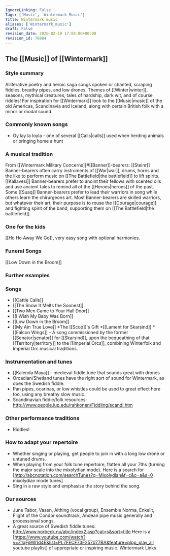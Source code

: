 ```yaml
---
IgnoreLinking: False
Tags: ['Music', 'Wintermark-Music']
Title: Wintermark music
aliases: ['Wintermark_music']
draft: False
revision_date: 2020-02-19 17:04:00+00:00
revision_id: 78884
---
```


## The [[Music]] of [[Wintermark]]
### Style summary
Alliterative poetry and heroic saga songs spoken or chanted, scraping fiddles, breathy pipes, and low drones. Themes of [[Winter|winter]], seasons, mythical creatures, tales of hardship, dark wit, and of course riddles! 
For inspiration for [[Wintermark]] look to the [[Music|music]] of the old Americas, Scandinavia and Iceland, along with certain British folk with a minor or modal sound.
### Commonly known songs
* Oy lay la loyla - one of several [[Calls|calls]] used when herding animals or bringing home a hunt
### A musical tradition
From [[Wintermark Military Concerns]]#[[Banner]]-bearers: [[Steinr]] Banner-bearers often carry instruments of [[War|war]], drums, horns and the like to perform music on [[The Battlefield|the battlefield]] to lift spirits. [[Kallavesi]] Banner-bearers prefer to anoint their fellows with scented oils and use ancient tales to remind all of the [[Heroes|heroes]] of the past. Some [[Suaq]] Banner-bearers prefer to lead their warriors in song while others learn the chirurgeons art. Most Banner-bearers are skilled warriors, but whatever their art, their purpose is to rouse the [[Courage|courage]] and fighting spirit of the band, supporting them on [[The Battlefield|the battlefield]].
### One for the kids
[[Ho Ho Away We Go]], very easy song with optional harmonies.
### Funeral Songs
[[Low Down in the Broom]]
### Further examples
### Songs
* [[Cattle Calls]]
* [[The Snow It Melts the Soonest]]
* [[Two Men Came to Your Hall Door]]
* [[I Wish My Baby Was Born]]
* [[Low Down in the Broom]]
* [[My Ain True Love]]
*The [[Scop]]'s Gift
*[[Lament for Skarsind]]
*[[Falcon Wings]] - A song commissioned by the former [[Senator|senator]] for [[Skarsind]], upon the bequeathing of that [[Territory|territory]] to the [[Imperial Orcs]], combining Winterfolk and Imperial Orc musical traditions.
### Instrumentation and tunes
* [[Kalenda Maya]] - medieval fiddle tune that sounds great with drones
* Orcadian/Shetland tunes have the right sort of sound for Wintermark, as does the Swedish fiddle. 
* Pan pipes, ocarinas, or low whistles could be used to great effect here too, using any breathy slow music.
* Scandinavian fiddle/folk resources: http://www.people.iup.edu/rahkonen/Fiddling/scandi.htm
### Other performance traditions
* Riddles!
### How to adapt your repertoire
* Whether singing or playing, get people to join in with a long low drone or untuned drums.
* When playing from your folk tune repertoire, flatten all your 7ths (turning the major scale into the mixolydian mode). Here is a search for [http://abcnotation.com/searchTunes?q=Mixolydian&f=c&o=a&s=0 mixolydian mode tunes]
* Sing in a raw style and emphasise the story behind the song.
### Our sources
* June Tabor, Vasen, Althing (vocal group), Ensemble Norma, Enkelit, Flight of the Condor soundtrack, Andean pipe music generally and processional songs.
* A great source of Swedish fiddle tunes: http://www.norbeck.nu/abc/index2.asp?cat=s&sort=title
Here is a [https://www.youtube.com/watch?v=Z1qFj9W1d4E&list=PL7FECF73F257077BA&feature=plpp_play_all youtube playlist] of appropriate or inspiring music.
Wintermark Links